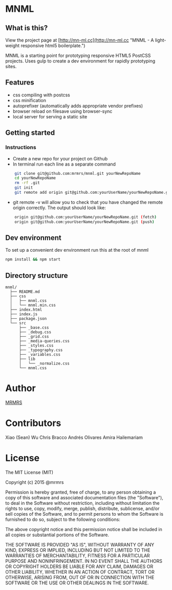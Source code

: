 # MNML

## What is this?

View the project page at [http://mn-ml.cc](http://mn-ml.cc "MNML - A light-weight responsive html5 boilerplate.")

MNML is a starting point for prototyping responsive HTML5 PostCSS projects.
Uses gulp to create a dev environment for rapidly prototyping sites.

## Features

* css compiling with postcss
* css minification
* autoprefixer (automatically adds appropriate vendor prefixes)
* browser reload on filesave using browser-sync
* local server for serving a static site

## Getting started

### Instructions

* Create a new repo for your project on Github
* In terminal run each line as a separate command
```bash
    git clone git@github.com:mrmrs/mnml.git yourNewRepoName
    cd yourNewRepoName
    rm -rf .git
    git init
    git remote add origin git@github.com:yourUserName/yourNewRepoName.git
```

* git remote -v will allow you to check that you have changed the remote origin correctly. The output should look like:
```bash
    origin git@github.com:yourUserName/yourNewRepoName.git (fetch)
    origin git@github.com:yourUserName/yourNewRepoName.git (push)
```

## Dev environment
To set up a convenient dev environment run this at the root of mnml

```bash
npm install && npm start
```


## Directory structure
```
mnml/
  ├── README.md
  ├── css
  │   ├── mnml.css
  │   └── mnml.min.css
  ├── index.html
  ├── index.js
  ├── package.json
  └── src
      ├── _base.css
      ├── _debug.css
      ├── _grid.css
      ├── _media-queries.css
      ├── _styles.css
      ├── _typography.css
      ├── _variables.css
      ├── lib
      │   └── _normalize.css
      └── mnml.css

```

# Author

[MRMRS](http://mrmrs.io "Adam Morse - Designer Developer")

# Contributors

Xiao (Sean) Wu
Chris Bracco
Andrés Olivares
Amira Hailemariam

# License

The MIT License (MIT)

Copyright (c) 2015 @mrmrs

Permission is hereby granted, free of charge, to any person obtaining a copy
of this software and associated documentation files (the "Software"), to deal
in the Software without restriction, including without limitation the rights
to use, copy, modify, merge, publish, distribute, sublicense, and/or sell
copies of the Software, and to permit persons to whom the Software is
furnished to do so, subject to the following conditions:

The above copyright notice and this permission notice shall be included in
all copies or substantial portions of the Software.

THE SOFTWARE IS PROVIDED "AS IS", WITHOUT WARRANTY OF ANY KIND, EXPRESS OR
IMPLIED, INCLUDING BUT NOT LIMITED TO THE WARRANTIES OF MERCHANTABILITY,
FITNESS FOR A PARTICULAR PURPOSE AND NONINFRINGEMENT. IN NO EVENT SHALL THE
AUTHORS OR COPYRIGHT HOLDERS BE LIABLE FOR ANY CLAIM, DAMAGES OR OTHER
LIABILITY, WHETHER IN AN ACTION OF CONTRACT, TORT OR OTHERWISE, ARISING FROM,
OUT OF OR IN CONNECTION WITH THE SOFTWARE OR THE USE OR OTHER DEALINGS IN
THE SOFTWARE.

